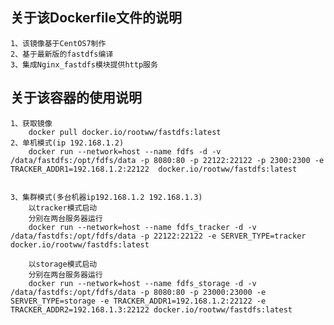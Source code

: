 关于该Dockerfile文件的说明
-------
    1、该镜像基于CentOS7制作
    2、基于最新版的fastdfs编译
    3、集成Nginx_fastdfs模块提供http服务
关于该容器的使用说明
-------
    1、获取镜像
        docker pull docker.io/rootww/fastdfs:latest
    2、单机模式(ip 192.168.1.2)
        docker run --network=host --name fdfs -d -v /data/fastdfs:/opt/fdfs/data -p 8080:80 -p 22122:22122 -p 2300:2300 -e TRACKER_ADDR1=192.168.1.2:22122  docker.io/rootww/fastdfs:latest

    
    3、集群模式(多台机器ip192.168.1.2 192.168.1.3)
        以tracker模式启动
        分别在两台服务器运行
        docker run --network=host --name fdfs_tracker -d -v /data/fastdfs:/opt/fdfs/data -p 22122:22122 -e SERVER_TYPE=tracker docker.io/rootww/fastdfs:latest
    
        以storage模式启动
        分别在两台服务器运行
        docker run --network=host --name fdfs_storage -d -v /data/fastdfs:/opt/fdfs/data -p 8080:80 -p 23000:23000 -e SERVER_TYPE=storage -e TRACKER_ADDR1=192.168.1.2:22122 -e TRACKER_ADDR2=192.168.1.3:22122 docker.io/rootww/fastdfs:latest
